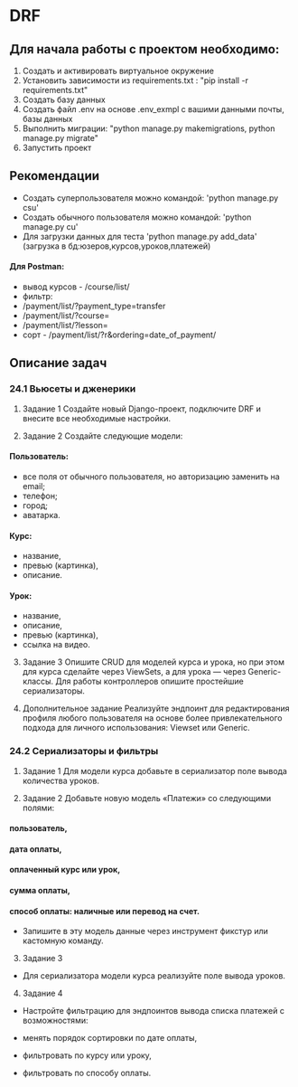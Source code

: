 # DRF

## Для начала работы с проектом необходимо:
1. Создать и активировать виртуальное окружение 
2. Установить зависимости из requirements.txt : "pip install -r requirements.txt"
3. Создать базу данных
4. Создать файл .env на основе .env_exmpl с вашими данными почты, базы данных
5. Выполнить миграции: "python manage.py makemigrations, python manage.py migrate"
6. Запустить проект


## Рекомендации

[//]: # (- Для корректной работы сайта, необходимо создать суперпользователя, и изменить домен в админке &#40;пример: 'http://127.0.0.1:8000/'&#41;)
- Создать суперпользователя можно командой: 'python manage.py csu'
- Создать обычного пользователя можно командой: 'python manage.py cu'
- Для загрузки данных для теста 'python manage.py add_data' (загрузка в бд:юзеров,курсов,уроков,платежей) 

#### Для Postman:
- вывод курсов - /course/list/
- фильтр:
- /payment/list/?payment_type=transfer
- /payment/list/?course=
- /payment/list/?lesson=
- сорт - /payment/list/?r&ordering=date_of_payment/


## Описание задач

### 24.1 Вьюсеты и дженерики
1. Задание 1
Создайте новый Django-проект, подключите DRF и внесите все необходимые настройки.

2. Задание 2
Создайте следующие модели:

#### Пользователь:
- все поля от обычного пользователя, но авторизацию заменить на email;
- телефон;
- город;
- аватарка.
####  Курс:
- название,
- превью (картинка),
- описание.
#### Урок:
- название,
- описание,
- превью (картинка),
- ссылка на видео.

3. Задание 3
Опишите CRUD для моделей курса и урока, но при этом для курса сделайте через ViewSets, а для урока — через Generic-классы.
Для работы контроллеров опишите простейшие сериализаторы.

4. Дополнительное задание
Реализуйте эндпоинт для редактирования профиля любого пользователя на основе более привлекательного подхода для личного использования: Viewset или Generic.
 


### 24.2 Сериализаторы и фильтры
1. Задание 1
Для модели курса добавьте в сериализатор поле вывода количества уроков.

2. Задание 2
Добавьте новую модель «Платежи» со следующими полями:

#### пользователь,
#### дата оплаты,
#### оплаченный курс или урок,
#### сумма оплаты,
#### способ оплаты: наличные или перевод на счет.
- Запишите в эту модель данные через инструмент фикстур или кастомную команду.

3. Задание 3
- Для сериализатора модели курса реализуйте поле вывода уроков.

4. Задание 4
- Настройте фильтрацию для эндпоинтов вывода списка платежей с возможностями:

- менять порядок сортировки по дате оплаты,
- фильтровать по курсу или уроку,
- фильтровать по способу оплаты.